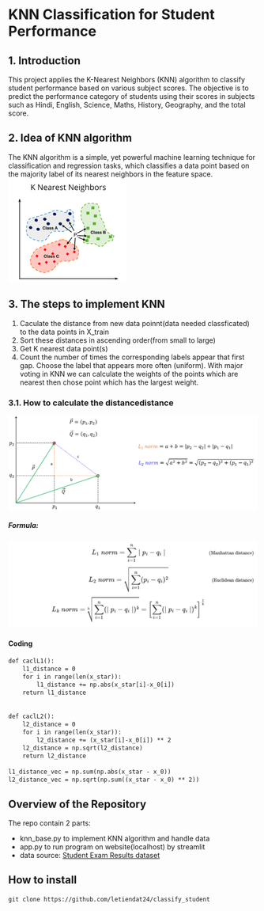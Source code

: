 # KNN Classification for Student Performance

## 1. Introduction
This project applies the K-Nearest Neighbors (KNN) algorithm to classify student performance based on various subject scores. The objective is to predict the performance category of students using their scores in subjects such as Hindi, English, Science, Maths, History, Geography, and the total score.
## 2. Idea of KNN algorithm
The KNN algorithm is a simple, yet powerful machine learning technique for classification and regression tasks, which classifies a data point based on the majority label of its nearest neighbors in the feature space.
![KNN](images1.png)
## 3. The steps to implement KNN
1. Caculate the distance from new data poinnt(data needed classficated) to the data points in X_train
2. Sort these distances in ascending order(from small to large)
3. Get K nearest data point(s)
4. Count the number of times the corresponding labels appear that first gap. Choose the label that appears more often (uniform). With major voting in KNN we can calculate the weights of the points which are nearest then chose point
which has the largest weight.
### 3.1. How to calculate the distancedistance
![distance](distance.png)
##### Formula:
![for](dis_fo.jpg)
#### Coding
```
def caclL1():
	l1_distance = 0
	for i in range(len(x_star)):
		l1_distance += np.abs(x_star[i]-x_0[i])
	return l1_distance


def caclL2():
	l2_distance = 0
	for i in range(len(x_star)):
		l2_distance += (x_star[i]-x_0[i]) ** 2
	l2_distance = np.sqrt(l2_distance)
	return l2_distance

l1_distance_vec = np.sum(np.abs(x_star - x_0))
l2_distance_vec = np.sqrt(np.sum((x_star - x_0) ** 2))
```

## Overview of the Repository
The repo contain 2 parts: 
* knn_base.py to implement KNN algorithm and handle data
* app.py to run program on website(localhost) by streamlit
* data source: [Student Exam Results dataset](https://www.kaggle.com/datasets/jayantiprasad/student-exam-results-dataset) 


## How to install
```
git clone https://github.com/letiendat24/classify_student
```

